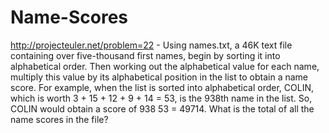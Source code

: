 Name-Scores
===========

http://projecteuler.net/problem=22  -  Using names.txt, a 46K text file
containing over five-thousand first names, begin by sorting it into alphabetical
order. Then working out the alphabetical value for each name, multiply this
value by its alphabetical position in the list to obtain a name score.  For
example, when the list is sorted into alphabetical order, COLIN, which is worth
3 + 15 + 12 + 9 + 14 = 53, is the 938th name in the list. So, COLIN would 
obtain a score of 938  53 = 49714.  What is the total of all the name scores
in the file?